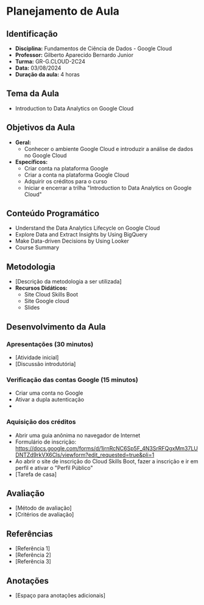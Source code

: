 # Planejamento de Aula

## Identificação
- **Disciplina:** Fundamentos de Ciência de Dados - Google Cloud
- **Professor:** Gilberto Aparecido Bernardo Junior
- **Turma:** GR-G.CLOUD-2C24 
- **Data:** 03/08/2024
- **Duração da aula:** 4 horas

## Tema da Aula
- Introduction to Data Analytics on Google Cloud

## Objetivos da Aula
- **Geral:** 
  - Conhecer o ambiente Google Cloud e introduzir a análise de dados no Google Cloud
- **Específicos:**
  - Criar conta na plataforma Google
  - Criar a conta na plataforma Google Cloud
  - Adquirir os créditos para o curso
  - Iniciar e encerrar a trilha "Introduction to Data Analytics on Google Cloud"

## Conteúdo Programático
- Understand the Data Analytics Lifecycle on Google Cloud
- Explore Data and Extract Insights by Using BigQuery
- Make Data-driven Decisions by Using Looker
- Course Summary

## Metodologia
- [Descrição da metodologia a ser utilizada]
- **Recursos Didáticos:**
  - Site Cloud Skills Boot
  - Site Google cloud
  - Slides


## Desenvolvimento da Aula

### Apresentações (30 minutos)
- [Atividade inicial]
- [Discussão introdutória]

### Verificação das contas Google (15 minutos)
- Criar uma conta no Google
- Ativar a dupla autenticação
- 

### Aquisição dos créditos
- Abrir uma guia anônima no navegador de Internet
- Formulário de inscrição: https://docs.google.com/forms/d/1jrnRcNC6Sp5F_4N3SrRFQgxMm37LUDNTZd9rkVX6Cls/viewform?edit_requested=true&pli=1
- Ao abrir o site de inscrição do Cloud Skills Boot, fazer a inscrição e ir em perfil e ativar o "Perfil Público"
- [Tarefa de casa]

## Avaliação
- [Método de avaliação]
- [Critérios de avaliação]

## Referências
- [Referência 1]
- [Referência 2]
- [Referência 3]

## Anotações
- [Espaço para anotações adicionais]
